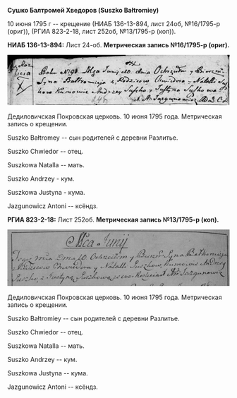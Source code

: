 **Сушко Балтромей Хведоров (Suszko Bałtromiey)**

10 июня 1795 г -- крещение (НИАБ 136-13-894, лист 24об, №16/1795-р
(ориг)), (РГИА 823-2-18, лист 252об, №13/1795-р (коп)).

**НИАБ 136-13-894:** Лист 24-об. **Метрическая запись №16/1795-р
(ориг).**

![](./media/07ce8f07fe04521ae0e252de5816f70b1ecd69bb.png)

Дедиловичская Покровская церковь. 10 июня 1795 года. Метрическая запись
о крещении.

Suszko Bałtromey -- сын родителей с деревни Разлитье.

Suszko Chwiedor -- отец.

Suszkowa Natalla -- мать.

Suszko Andrzey - кум.

Suszkowa Justyna - кума.

Jazgunowicz Antoni -- ксёндз.

**РГИА 823-2-18:** Лист 252об. **Метрическая запись №13/1795-р (коп).**

![](./media/c3a3ca0fbcfbba289e5283c01242c895a3687be7.png)

Дедиловичская Покровская церковь. 10 июня 1795 года. Метрическая запись
о крещении.

Suszko Bałtromiey -- сын родителей с деревни Разлитье.

Suszko Chwiedor -- отец.

Suszkowa Natalla -- мать.

Suszko Andrzey -- кум.

Suszkowa Justyna -- кума.

Jazgunowicz Antoni -- ксёндз.
